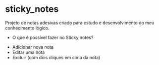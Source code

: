 # sticky_notes

Projeto de notas adesivas criado para estudo e desenvolvimento do meu conhecimento lógico.

- O que é possível fazer no Sticky notes? 

* Adicionar nova nota
* Editar uma nota
* Excluir (com dois cliques em cima da nota)